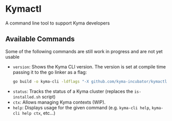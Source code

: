 # Kymactl

A command line tool to support Kyma developers

## Available Commands

Some of the following commands are still work in progress and are not yet usable

- `version`: Shows the Kyma CLI version. The version is set at compile time passing it to the go linker as a flag:
    ```bash
    go build -o kyma-cli -ldflags "-X github.com/kyma-incubator/kymactl/cmd.Version=1.5.0"
    ```
- `status`: Tracks the status of a Kyma cluster (replaces the `is-installed.sh` script)
- `ctx`: Allows managing Kyma contexts (WIP).
- `help`: Displays usage for the given command (e.g. `kyma-cli help`, `kyma-cli help ctx`, etc...)
